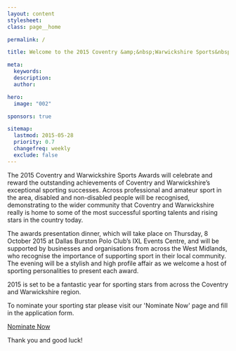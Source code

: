 ```yaml
---
layout: content
stylesheet:
class: page__home

permalink: /

title: Welcome to the 2015 Coventry &amp;&nbsp;Warwickshire Sports&nbsp;Awards!

meta:
  keywords:
  description:
  author:

hero:
  image: "002"

sponsors: true

sitemap:
  lastmod: 2015-05-28
  priority: 0.7
  changefreq: weekly
  exclude: false
---
```


The 2015 Coventry and Warwickshire Sports Awards will celebrate and reward the outstanding achievements of Coventry and Warwickshire&rsquo;s exceptional sporting successes. Across professional and amateur sport in the area, disabled and non-disabled people will be recognised, demonstrating to the wider community that Coventry and Warwickshire really is home to some of the most successful sporting talents and rising stars in the country today.

The awards presentation dinner, which will take place on Thursday, 8 October 2015 at Dallas Burston Polo Club&rsquo;s IXL Events Centre, and will be supported by businesses and organisations from across the West Midlands, who recognise the importance of supporting sport in their local community. The evening will be a stylish and high profile affair as we welcome a host of sporting personalities to present each award.

2015 is set to be a fantastic year for sporting stars from across the Coventry and Warwickshire region.

To nominate your sporting star please visit our 'Nominate Now' page and fill in the application form.

<a href="{{ site.url }}/nominate/" class="btn btn--primary btn__large btn__half" title="Nominate Now">Nominate Now</a>

Thank you and good luck!
